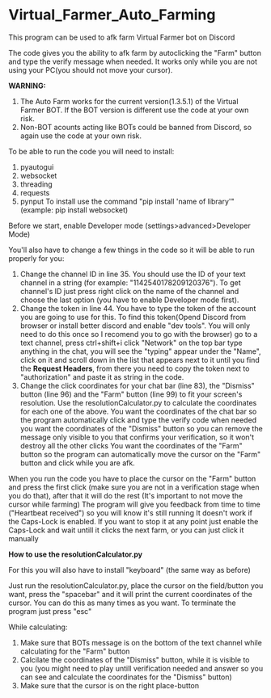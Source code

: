 # Virtual_Farmer_Auto_Farming
This program can be used to afk farm Virtual Farmer bot on Discord

The code gives you the ability to afk farm by autoclicking the "Farm" button and type the verify message
when needed. It works only while you are not using your PC(you should not move your cursor).

**WARNING:** 
1. The Auto Farm works for the current version(1.3.5.1) of the Virtual Farmer BOT. If the BOT version is different
use the code at your own risk.
2. Non-BOT acounts acting like BOTs could be banned from Discord, so again use the code at your own risk.



To be able to run the code you will need to install:
1. pyautogui
2. websocket
3. threading
4. requests
5. pynput
To install use the command "pip install 'name of library'"(example: pip install websocket)



Before we start, enable Developer mode (settings>advanced>Developer Mode)

You'll also have to change a few things in the code so it will be able to run properly for you:
1. Change the channel ID in line 35. You should use the ID of your text channel in a string (for example: "1142540178209120376"). To get channel's ID just press right click on the name of the channel and choose the last option
(you have to enable Developer mode first).
2. Change the token in line 44. You have to type the token of the account you are going to use for this. To find this
token(Opend Discord from browser or install better discord and enable "dev tools". You will only need to do this once so I recomend you to go with the browser) go to a text channel, press ctrl+shift+i click "Network" on the top bar type anything in the chat, you will see the "typing" appear under the "Name", click on it and scroll down in the list that appears next to it until you find the **Request Headers**, from there you need to copy the token next to "authorization" and paste it as string in the code.
3. Change the click coordinates for your chat bar (line 83), the "Dismiss" button (line 96) and the "Farm" button (line 99) to fit your screen's resolution. Use the resolutionCalculator.py to calculate the coordinates for each one of the above.
You want the coordinates of the chat bar so the program automatically click and type the verify code when needed
you want the coordinates of the "Dismiss" button so you can remove the message only visible to you that confirms your verification, so it won't destroy all the other clicks
You want the coordinates of the "Farm" button so the program can automatically move the cursor on the "Farm" button and click while you are afk.


When you run the code you have to place the cursor on the "Farm" button and press the first click (make sure you are not in a verification stage when you do that), after that it will do the rest (It's important to not move the cursor while farming)
The program will give you feedback from time to time ("Heartbeat received") so you will know it's still running
It doesn't work if the Caps-Lock is enabled. If you want to stop it at any point just enable the Caps-Lock and wait untill it clicks the next farm, or you can just click it manually





**How to use the resolutionCalculator.py**

For this you will also have to install "keyboard" (the same way as before)

Just run the resolutionCalculator.py, place the cursor on the field/button you want, press the "spacebar" and it will print the current coordinates of the cursor. You can do this as many times as you want. To terminate the program just press "esc"

While calculating:
1. Make sure that BOTs message is on the bottom of the text channel while calculating for the "Farm" button
2. Calcilate the coordinates of the "Dismiss" button, while it is visible to you (you might need to play untill verification needed and answer so you can see and calculate the coordinates for the "Dismiss" button)
3. Make sure that the cursor is on the right place-button
